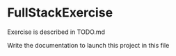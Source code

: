 # FullStackExercise

Exercise is described in TODO.md

Write the documentation to launch this project in this file


